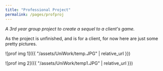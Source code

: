 ```yaml
---
title: "Professional Project"
permalink: /pages/profproj
---
```


*A 3rd year group project to create a sequel to a client's game.*

As the project is unfinished, and is for a client, for now here are just some pretty pictures.

![prof img 1]({{ "/assets/UniWork/temp.JPG" | relative_url }})

![prof img 2]({{ "/assets/UniWork/temp1.JPG" | relative_url }})
